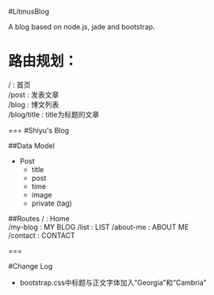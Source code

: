 #LitmusBlog


A blog based on node.js, jade and bootstrap.

# 路由规划：
/ : 首页  
/post : 发表文章  
/blog : 博文列表  
/blog/title : title为标题的文章  

===
#Shiyu's Blog

##Data Model

- Post
  - title
  - post
  - time
  - image
  - private (tag)

##Routes
/ : Home  
/my-blog : MY BLOG
/list : LIST
/about-me : ABOUT ME  
/contact : CONTACT

===

#Change Log
- bootstrap.css中标题与正文字体加入“Georgia”和“Cambria”